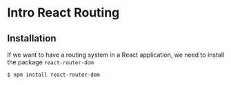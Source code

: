 # Intro React Routing

## Installation

If we want to have a routing system in a React application, we need to install the package `react-router-dom`

```sh
$ npm install react-router-dom
```
